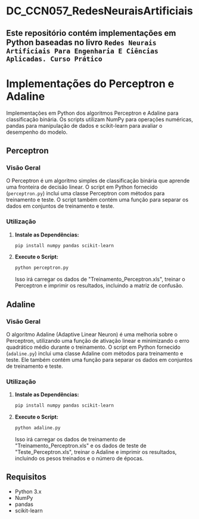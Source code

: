 # DC_CCN057_RedesNeuraisArtificiais

Este repositório contém implementações em Python baseadas no livro `Redes Neurais Artificiais Para Engenharia E Ciências Aplicadas. Curso Prático`
---


# Implementações do Perceptron e Adaline

Implementações em Python dos algoritmos Perceptron e Adaline para classificação binária. Os scripts utilizam NumPy para operações numéricas, pandas para manipulação de dados e scikit-learn para avaliar o desempenho do modelo.

## Perceptron

### Visão Geral
O Perceptron é um algoritmo simples de classificação binária que aprende uma fronteira de decisão linear. O script em Python fornecido (`perceptron.py`) inclui uma classe Perceptron com métodos para treinamento e teste. O script também contém uma função para separar os dados em conjuntos de treinamento e teste.

### Utilização
1. **Instale as Dependências:**
   ```bash
   pip install numpy pandas scikit-learn
   ```

2. **Execute o Script:**
   ```bash
   python perceptron.py
   ```
   Isso irá carregar os dados de "Treinamento_Perceptron.xls", treinar o Perceptron e imprimir os resultados, incluindo a matriz de confusão.

## Adaline

### Visão Geral
O algoritmo Adaline (Adaptive Linear Neuron) é uma melhoria sobre o Perceptron, utilizando uma função de ativação linear e minimizando o erro quadrático médio durante o treinamento. O script em Python fornecido (`adaline.py`) inclui uma classe Adaline com métodos para treinamento e teste. Ele também contém uma função para separar os dados em conjuntos de treinamento e teste.

### Utilização
1. **Instale as Dependências:**
   ```bash
   pip install numpy pandas scikit-learn
   ```

2. **Execute o Script:**
   ```bash
   python adaline.py
   ```
   Isso irá carregar os dados de treinamento de "Treinamento_Perceptron.xls" e os dados de teste de "Teste_Perceptron.xls", treinar o Adaline e imprimir os resultados, incluindo os pesos treinados e o número de épocas.

## Requisitos
- Python 3.x
- NumPy
- pandas
- scikit-learn
